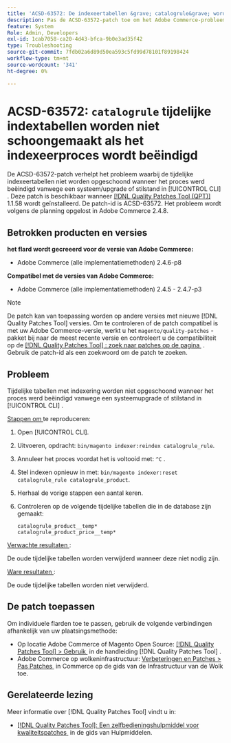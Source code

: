 ```yaml
---
title: 'ACSD-63572: De indexeertabellen &grave; catalogrule&grave; worden niet schoongemaakt als het indexeerproces wordt beëindigd'
description: Pas de ACSD-63572-patch toe om het Adobe Commerce-probleem op te lossen, waarbij de indexeertabellen niet worden opgeschoond toen het proces werd beëindigd vanwege een systeemupgrade of stilstand in [!UICONTROL CLI] .
feature: System
Role: Admin, Developers
exl-id: 1cab7058-ca20-4d43-bfca-9b0e3ad35f42
type: Troubleshooting
source-git-commit: 7fdb02a6d89d50ea593c5fd99d78101f89198424
workflow-type: tm+mt
source-wordcount: '341'
ht-degree: 0%

---
```


# ACSD-63572: `catalogrule` tijdelijke indextabellen worden niet schoongemaakt als het indexeerproces wordt beëindigd

De ACSD-63572-patch verhelpt het probleem waarbij de tijdelijke indexeertabellen niet worden opgeschoond wanneer het proces werd beëindigd vanwege een systeem/upgrade of stilstand in [!UICONTROL CLI] . Deze patch is beschikbaar wanneer [[!DNL Quality Patches Tool (QPT)]](/help/tools/quality-patches-tool/quality-patches-tool-to-self-serve-quality-patches.md) 1.1.58 wordt geïnstalleerd. De patch-id is ACSD-63572. Het probleem wordt volgens de planning opgelost in Adobe Commerce 2.4.8.

## Betrokken producten en versies

**het flard wordt gecreeerd voor de versie van Adobe Commerce:**

* Adobe Commerce (alle implementatiemethoden) 2.4.6-p8

**Compatibel met de versies van Adobe Commerce:**

* Adobe Commerce (alle implementatiemethoden) 2.4.5 - 2.4.7-p3

>[!NOTE]
>
>De patch kan van toepassing worden op andere versies met nieuwe [!DNL Quality Patches Tool] versies. Om te controleren of de patch compatibel is met uw Adobe Commerce-versie, werkt u het `magento/quality-patches` -pakket bij naar de meest recente versie en controleert u de compatibiliteit op de [[!DNL Quality Patches Tool] : zoek naar patches op de pagina &#x200B;](https://experienceleague.adobe.com/tools/commerce-quality-patches/index.html?lang=nl-NL) . Gebruik de patch-id als een zoekwoord om de patch te zoeken.

## Probleem

Tijdelijke tabellen met indexering worden niet opgeschoond wanneer het proces werd beëindigd vanwege een systeemupgrade of stilstand in [!UICONTROL CLI] .

<u> Stappen om </u> te reproduceren:

1. Open [!UICONTROL CLI].
1. Uitvoeren, opdracht: `bin/magento indexer:reindex catalogrule_rule`.
1. Annuleer het proces voordat het is voltooid met: `^C` .
1. Stel indexen opnieuw in met: `bin/magento indexer:reset catalogrule_rule catalogrule_product`.
1. Herhaal de vorige stappen een aantal keren.
1. Controleren op de volgende tijdelijke tabellen die in de database zijn gemaakt:

   ```
   catalogrule_product__temp*
   catalogrule_product_price__temp*
   ```

<u> Verwachte resultaten </u>:

De oude tijdelijke tabellen worden verwijderd wanneer deze niet nodig zijn.

<u> Ware resultaten </u>:

De oude tijdelijke tabellen worden niet verwijderd.

## De patch toepassen

Om individuele flarden toe te passen, gebruik de volgende verbindingen afhankelijk van uw plaatsingsmethode:

* Op locatie Adobe Commerce of Magento Open Source: [[!DNL Quality Patches Tool] > Gebruik &#x200B;](/help/tools/quality-patches-tool/usage.md) in de handleiding [!DNL Quality Patches Tool] .
* Adobe Commerce op wolkeninfrastructuur: [&#x200B; Verbeteringen en Patches > Pas Patches &#x200B;](https://experienceleague.adobe.com/docs/commerce-cloud-service/user-guide/develop/upgrade/apply-patches.html?lang=nl-NL) in Commerce op de gids van de Infrastructuur van de Wolk toe.

## Gerelateerde lezing

Meer informatie over [!DNL Quality Patches Tool] vindt u in:

* [[!DNL Quality Patches Tool]: Een zelfbedieningshulpmiddel voor kwaliteitspatches &#x200B;](/help/tools/quality-patches-tool/quality-patches-tool-to-self-serve-quality-patches.md) in de gids van Hulpmiddelen.
